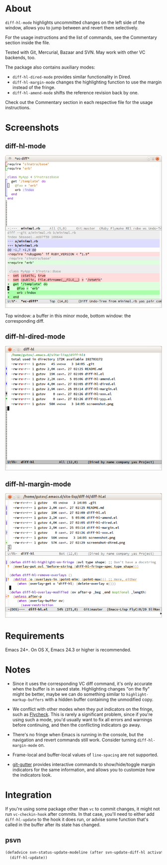 About
=====

`diff-hl-mode` highlights uncommitted changes on the left side of the window,
allows you to jump between and revert them selectively.

For the usage instructions and the list of commands, see the Commentary section
inside the file.

Tested with Git, Mercurial, Bazaar and SVN. May work with other VC backends, too.

The package also contains auxiliary modes:

* `diff-hl-dired-mode` provides similar functionality in Dired.
* `diff-hl-margin-mode` changes the highlighting function to
  use the margin instead of the fringe.
* `diff-hl-amend-mode` shifts the reference revision back by one.

Check out the Commentary section in each respective file for the usage
instructions.

Screenshots
=====

diff-hl-mode
-----

![screenie](screenshot.png)

Top window: a buffer in this minor mode, bottom window: the corresponding diff.

diff-hl-dired-mode
-----

![screenie](screenshot-dired.png)

diff-hl-margin-mode
-----

![screenie](screenshot-margin.png)

Requirements
=====

Emacs 24+. On OS X, Emacs 24.3 or higher is recommended.

Notes
=====

* Since it uses the corresponding VC diff command, it's only accurate when the
  buffer is in saved state. Highlighting changes "on the fly" might be better,
  maybe we can do something similar to `highlight-markup-buffers` with a hidden
  buffer containing the unmodified copy.

* We conflict with other modes when they put indicators on the fringe,
  such as [Flycheck](https://github.com/flycheck/flycheck). This is
  rarely a significant problem, since if you're using such a mode,
  you'd usually want to fix all errors and warnings before continuing,
  and then the conflicting indicators go away.

* There's no fringe when Emacs is running in the console, but the navigation and
  revert commands still work. Consider turning `diff-hl-margin-mode` on.

* Frame-local and buffer-local values of `line-spacing` are not supported.

* [git-gutter](https://github.com/syohex/emacs-git-gutter) provides interactive
  commands to show/hide/toggle margin indicators for the same information, and
  allows you to customize how the indicators look.

Integration
=====

If you're using some package other than `vc` to commit changes, it might
not run `vc-checkin-hook` after commits. In that case, you'll need to
either add `diff-hl-update` to the hook it does run, or advise some
function that's called in the buffer after its state has changed.

psvn
-----

```lisp
(defadvice svn-status-update-modeline (after svn-update-diff-hl activate)
  (diff-hl-update))
```

